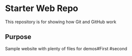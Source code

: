 # Starter Web Repo

This repository is for showing how Git and GitHub work

## Purpose

Sample website with plenty of files for demos#First
#second
